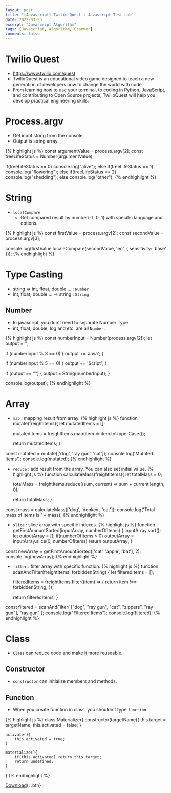 ```yaml
---
layout: post
title: "[Javascript] Twilio Quest : Javascript Test Lab"
date: 2022-03-25
excerpt: "Javascript Algorithm"
tags: [Javascript, Algorithm, Grammer]
comments: false
---
```


# Twilio Quest
  - https://www.twilio.com/quest
  - TwilioQuest is an educational video game designed to teach a new generation of developers how to change the world with code.
  - From learning how to use your terminal, to coding in Python, JavaScript, and contributing to Open Source projects, TwilioQuest will help you develop practical engineering skills.

# Process.argv
  - Get input string from the console.
  - Output is string array.

{% highlight js %}
const argumentValue = process.argv[2];
const treeLifeStatus = Number(argumentValue);

if(treeLifeStatus == 0)
    console.log("alive");
else if(treeLifeStatus == 1)
    console.log("flowering");
else if(treeLifeStatus == 2)
    console.log("shedding");
else
    console.log("other");
{% endhighlight %}

# String
  * `localCompare`
    - Get compared result by number(-1, 0, 1) with specific language and options.

{% highlight js %}
const firstValue = process.argv[2];
const secondValue = process.argv[3];

console.log(firstValue.localeCompare(secondValue, 'en', { sensitivity: 'base' }));
{% endhighlight %}

# Type Casting
  - string => int, float, double ... : `Number`
  - int, float, double ... => string : `String`

## Number
  - In javascript, you don't need to separate Number Type.
  - int, float, double, log and etc. are all `Number`.

{% highlight js %}
const numberInput = Number(process.argv[2]);
let output = '';

if (numberInput % 3 == 0) {
  output += 'Java';
}

if (numberInput % 5 == 0) {
  output += 'Script';
}

if (output == "") {
  output = String(numberInput);
}

console.log(output);
{% endhighlight %}

# Array
  - `map` : mapping result from array.
{% highlight js %}
function mutate(freightItems){
    let mutatedItems = [];

    mutatedItems = freightItems.map(item => item.toUpperCase());

    return mutatedItems;
}

const mutated = mutate(['dog', 'ray gun', 'cat']);
console.log('Mutated Items');
console.log(mutated);
{% endhighlight %}

  - `reduce` : add result from the array. You can also set initial value.
{% highlight js %}
function calculateMass(freightItems){
    let totalMass = 0;

    totalMass = freightItems.reduce((sum, current) => sum + current.length, 0);

    return totalMass;
}

const mass = calculateMass(['dog', 'donkey', 'cat']);
console.log('Total mass of items is ' + mass);
{% endhighlight %}

  - `slice` : slice array with specific indexes.
{% highlight js %}
function getFirstAmountSorted(inputArray, numberOfItems) {
    inputArray.sort();
    let outputArray = [];
    if(numberOfItems > 0)
        outputArray = inputArray.slice(0, numberOfItems)
    return outputArray;
  }
  
const newArray = getFirstAmountSorted(['cat', 'apple', 'bat'], 2);
console.log(newArray);
{% endhighlight %}

  - `filter` : filter array with specific function.
{% highlight js %}
function scanAndFilter(freightItems, forbiddenString) {
    let filteredItems = [];
  
    filteredItems = freightItems.filter((item) => {
      return item !== forbiddenString;
    });
  
    return filteredItems;
  }
  
  const filtered = scanAndFilter(
    ["dog", "ray gun", "cat", "zippers", "ray gun"],
    "ray gun"
  );
  console.log("Filtered Items");
  console.log(filtered);
{% endhighlight %}

# Class
  - `Class` can reduce code and make it more reuseable.
  
## Constructor
  - `constructor` can initialize members and methods.

## Function
  - When you create function in class, you shouldn't type `function`.

{% highlight js %}
class Materializer{
    constructor(targetName){
        this.target = targetName;
        this.activated = false;
    }

    activate(){
        this.activated = true;
    }

    materialize(){
        if(this.activated) return this.target;
        return undefined;
    }
}
{% endhighlight %}

[Download](https://github.com/leehuhlee/Javascript){: .btn}